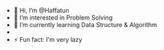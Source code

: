 - 👋 Hi, I’m @Haffatun
- 👀 I’m interested in Problem Solving
- 🌱 I’m currently learning Data Structure & Algorithm
- 
- ⚡ Fun fact: I'm very lazy

<!---
Haffatun/Haffatun is a ✨ special ✨ repository because its `README.md` (this file) appears on your GitHub profile.
You can click the Preview link to take a look at your changes.
--->
